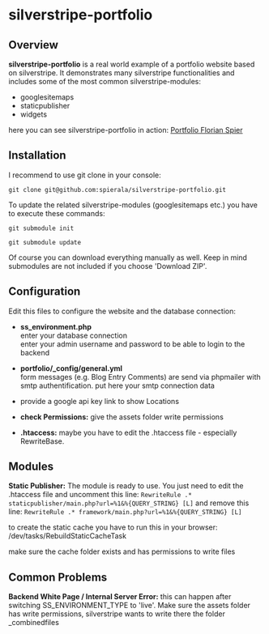 # silverstripe-portfolio

## Overview
**silverstripe-portfolio** is a real world example of a portfolio website based on silverstripe. It demonstrates many silverstripe functionalities and includes some of the most common silverstripe-modules:
 
* googlesitemaps
* staticpublisher
* widgets

here you can see silverstripe-portfolio in action:
[Portfolio Florian Spier](http://www.florian-spier.de)


## Installation
I recommend to use git clone in your console:

`git clone git@github.com:spierala/silverstripe-portfolio.git`

To update the related silverstripe-modules (googlesitemaps etc.) you have to execute these commands:

`git submodule init`

`git submodule update`

Of course you can download everything manually as well. Keep in mind submodules are not included if you choose 'Download ZIP'.

## Configuration
Edit this files to configure the website and the database connection:

* **ss_environment.php**  
 enter your database connection   
 enter your admin username and password to be able to login to the 
 backend
 
* **portfolio/_config/general.yml**  
 form messages (e.g. Blog Entry Comments) are send via phpmailer with smtp authentification. put here your smtp connection data
 
* provide a google api key link to show Locations
 
* **check Permissions:** give the assets folder write permissions
 
* **.htaccess:** maybe you have to edit the .htaccess file - especially RewriteBase.

## Modules
**Static Publisher:**
The module is ready to use. You just need to edit the .htaccess file and uncomment this line: 
`RewriteRule .* staticpublisher/main.php?url=%1&%{QUERY_STRING} [L]` and remove this line: `RewriteRule .* framework/main.php?url=%1&%{QUERY_STRING} [L]`

to create the static cache you have to run this in your browser: /dev/tasks/RebuildStaticCacheTask

make sure the cache folder exists and has permissions to write files

## Common Problems
**Backend White Page / Internal Server Error:**
this can happen after switching SS_ENVIRONMENT_TYPE to 'live'. Make sure the assets folder has write permissions, silverstripe wants to write there the folder _combinedfiles
